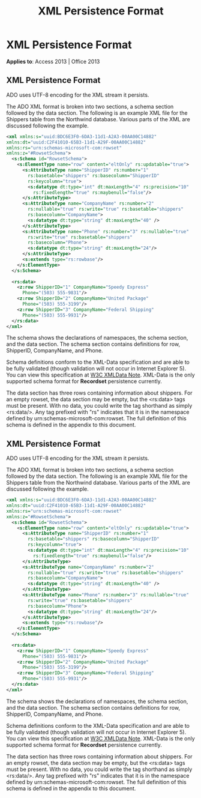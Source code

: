 ﻿---
title: XML Persistence Format
TOCTitle: XML Persistence Format
ms:assetid: 499f335c-ee1f-c803-e3a8-034b8decf1ae
ms:mtpsurl: https://msdn.microsoft.com/library/JJ249226(v=office.15)
ms:contentKeyID: 48544643
ms.date: 09/18/2015
mtps_version: v=office.15
---

# XML Persistence Format

**Applies to**: Access 2013 | Office 2013

## XML Persistence Format

ADO uses UTF-8 encoding for the XML stream it persists.

The ADO XML format is broken into two sections, a schema section followed by the data section. The following is an example XML file for the Shippers table from the Northwind database. Various parts of the XML are discussed following the example.

```xml
<xml xmlns:s="uuid:BDC6E3F0-6DA3-11d1-A2A3-00AA00C14882"  
xmlns:dt="uuid:C2F41010-65B3-11d1-A29F-00AA00C14882"  
xmlns:rs="urn:schemas-microsoft-com:rowset"  
xmlns:z="#RowsetSchema">  
  <s:Schema id="RowsetSchema">  
    <s:ElementType name="row" content="eltOnly" rs:updatable="true">  
      <s:AttributeType name="ShipperID" rs:number="1"  
        rs:basetable="shippers" rs:basecolumn="ShipperID" 
        rs:keycolumn="true">  
        <s:datatype dt:type="int" dt:maxLength="4" rs:precision="10"  
          rs:fixedlength="true" rs:maybenull="false"/>  
      </s:AttributeType>  
      <s:AttributeType name="CompanyName" rs:number="2"  
        rs:nullable="true" rs:write="true" rs:basetable="shippers"  
        rs:basecolumn="CompanyName">  
        <s:datatype dt:type="string" dt:maxLength="40" />  
      </s:AttributeType>  
      <s:AttributeType name="Phone" rs:number="3" rs:nullable="true"  
        rs:write="true" rs:basetable="shippers"  
        rs:basecolumn="Phone">  
        <s:datatype dt:type="string" dt:maxLength="24"/>  
      </s:AttributeType>  
      <s:extends type="rs:rowbase"/>  
    </s:ElementType>  
  </s:Schema>  
 
  <rs:data>  
    <z:row ShipperID="1" CompanyName="Speedy Express"  
      Phone="(503) 555-9831"/>  
    <z:row ShipperID="2" CompanyName="United Package"  
      Phone="(503) 555-3199"/>  
    <z:row ShipperID="3" CompanyName="Federal Shipping"  
      Phone="(503) 555-9931"/>  
  </rs:data>  
</xml> 
```

The schema shows the declarations of namespaces, the schema section, and the data section. The schema section contains definitions for row, ShipperID, CompanyName, and Phone.

Schema definitions conform to the XML-Data specification and are able to be fully validated (though validation will not occur in Internet Explorer 5). You can view this specification at [W3C XMLData Note](https://www.w3.org/TR/1998/NOTE-XML-data-0105/). XML-Data is the only supported schema format for **Recordset** persistence currently.

The data section has three rows containing information about shippers. For an empty rowset, the data section may be empty, but the \<rs:data\> tags must be present. With no data, you could write the tag shorthand as simply \<rs:data/\>. Any tag prefixed with "rs" indicates that it is in the namespace defined by urn:schemas-microsoft-com:rowset. The full definition of this schema is defined in the appendix to this document.

## XML Persistence Format

ADO uses UTF-8 encoding for the XML stream it persists.

The ADO XML format is broken into two sections, a schema section followed by the data section. The following is an example XML file for the Shippers table from the Northwind database. Various parts of the XML are discussed following the example.

```xml
<xml xmlns:s="uuid:BDC6E3F0-6DA3-11d1-A2A3-00AA00C14882"  
xmlns:dt="uuid:C2F41010-65B3-11d1-A29F-00AA00C14882"  
xmlns:rs="urn:schemas-microsoft-com:rowset"  
xmlns:z="#RowsetSchema">  
  <s:Schema id="RowsetSchema">  
    <s:ElementType name="row" content="eltOnly" rs:updatable="true">  
      <s:AttributeType name="ShipperID" rs:number="1"  
        rs:basetable="shippers" rs:basecolumn="ShipperID" 
        rs:keycolumn="true">  
        <s:datatype dt:type="int" dt:maxLength="4" rs:precision="10"  
          rs:fixedlength="true" rs:maybenull="false"/>  
      </s:AttributeType>  
      <s:AttributeType name="CompanyName" rs:number="2"  
        rs:nullable="true" rs:write="true" rs:basetable="shippers"  
        rs:basecolumn="CompanyName">  
        <s:datatype dt:type="string" dt:maxLength="40" />  
      </s:AttributeType>  
      <s:AttributeType name="Phone" rs:number="3" rs:nullable="true"  
        rs:write="true" rs:basetable="shippers"  
        rs:basecolumn="Phone">  
        <s:datatype dt:type="string" dt:maxLength="24"/>  
      </s:AttributeType>  
      <s:extends type="rs:rowbase"/>  
    </s:ElementType>  
  </s:Schema>  
 
  <rs:data>  
    <z:row ShipperID="1" CompanyName="Speedy Express"  
      Phone="(503) 555-9831"/>  
    <z:row ShipperID="2" CompanyName="United Package"  
      Phone="(503) 555-3199"/>  
    <z:row ShipperID="3" CompanyName="Federal Shipping"  
      Phone="(503) 555-9931"/>  
  </rs:data>  
</xml> 
```

The schema shows the declarations of namespaces, the schema section, and the data section. The schema section contains definitions for row, ShipperID, CompanyName, and Phone.

Schema definitions conform to the XML-Data specification and are able to be fully validated (though validation will not occur in Internet Explorer 5). You can view this specification at [W3C XMLData Note](https://www.w3.org/TR/1998/NOTE-XML-data-0105/). XML-Data is the only supported schema format for **Recordset** persistence currently.

The data section has three rows containing information about shippers. For an empty rowset, the data section may be empty, but the \<rs:data\> tags must be present. With no data, you could write the tag shorthand as simply \<rs:data/\>. Any tag prefixed with "rs" indicates that it is in the namespace defined by urn:schemas-microsoft-com:rowset. The full definition of this schema is defined in the appendix to this document.

